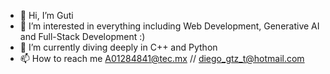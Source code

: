 - 👋 Hi, I’m Guti
- 👀 I’m interested in everything including Web Development, Generative AI and Full-Stack Development :)
- 🌱 I’m currently diving deeply in C++ and Python
- 📫 How to reach me A01284841@tec.mx // diego_gtz_t@hotmail.com
